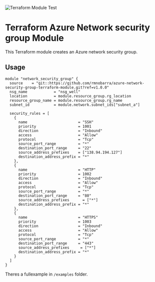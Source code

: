 ![Terraform Module Test](https://github.com/rmnobarra/azure-network-security-group-terraform-module/actions/workflows/workflow.yaml/badge.svg)

# Terraform Azure Network security group Module

This Terraform module creates an Azure network security group.

## Usage

```hcl
module "network_security_group" {
  source    = "git::https://github.com/rmnobarra/azure-network-security-group-terraform-module.git?ref=v1.0.0"
  nsg_name            = "nsg_well"
  location            = module.resource_group.rg_location
  resource_group_name = module.resource_group.rg_name
  subnet_id           = module.network.subnet_ids["subnet_a"]

  security_rules = [
    {
      name                       = "SSH"
      priority                   = 1001
      direction                  = "Inbound"
      access                     = "Allow"
      protocol                   = "Tcp"
      source_port_range          = "*"
      destination_port_range     = "22"
      source_address_prefixes    = ["138.94.194.127"]
      destination_address_prefix = "*"
    },
    {
      name                       = "HTTP"
      priority                   = 1002
      direction                  = "Inbound"
      access                     = "Allow"
      protocol                   = "Tcp"
      source_port_range          = "*"
      destination_port_range     = "80"
      source_address_prefixes      = ["*"]
      destination_address_prefix = "*"
    },
    {
      name                       = "HTTPS"
      priority                   = 1003
      direction                  = "Inbound"
      access                     = "Allow"
      protocol                   = "Tcp"
      source_port_range          = "*"
      destination_port_range     = "443"
      source_address_prefixes     = ["*"]
      destination_address_prefix = "*"
    }
  ]
}
```


Theres a fullexample in `/examples` folder.